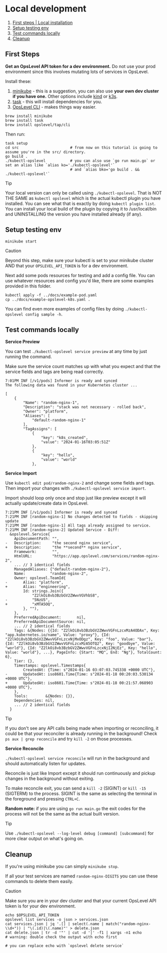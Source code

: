 # Local development

1. [First steps | Local installation](#first-steps)
1. [Setup testing env](#setup-testing-env)
1. [Test commands locally](#test-commands-locally)
1. [Cleanup](#cleanup)

## First Steps

**Get an OpsLevel API token for a dev environment.** Do not use your prod environment since this involves mutating lots of services in OpsLevel.

Install these:

1. [minikube](https://minikube.sigs.k8s.io/docs/start/)  - this is a suggestion, you can also use **your own dev cluster if you have one.** Other options include [kind](https://kind.sigs.k8s.io/) or [k3s](https://k3s.io/).
1. [task](https://taskfile.dev/) - this will install dependencies for you.
1. [OpsLevel CLI](https://github.com/OpsLevel/cli) - makes things way easier.

```
brew install minikube
brew install task
brew install opslevel/tap/cli
```

Then run:

```
task setup
cd src                       # from now on this tutorial is going to assume you're in the src/ directory.
go build .
./kubectl-opslevel           # you can also use `go run main.go` or set an alias like `alias ko='./kubectl-opslevel'`
                             # and `alias bko='go build . && ./kubectl-opslevel'`
```


> [!TIP]
> Your local version can only be called using `./kubectl-opslevel`. That is NOT THE SAME as `kubectl opslevel` which is the actual kubectl plugin you have installed. You can see what that is exactly by doing `kubectl plugin list`. You can install your local build of the plugin by copying it to /usr/local/bin and UNINSTALLING the version you have installed already (if any).

## Setup testing env

```
minikube start
```

> [!CAUTION]
> Beyond this step, make sure your kubectl is set to your minikube cluster AND that your `OPSLEVEL_API_TOKEN` is for a dev environment.

Next add some pods resources for testing and add a config file. You can use whatever resources and config you'd like, there are some examples provided in this folder.

```
kubectl apply -f ../docs/example-pod.yaml
cp ../docs/example-opslevel-k8s.yaml .
```

You can find even more examples of config files by doing `./kubectl-opslevel config sample -h`.

## Test commands locally

**Service Preview**

You can test `./kubectl-opslevel service preview` at any time by just running the command. 

Make sure the service count matches up with what you expect and that the service fields and tags are being read correctly.

```
7:01PM INF [/v1/pods] Informer is ready and synced
The following data was found in your Kubernetes cluster ...

[
    {
        "Name": "random-nginx-1",
        "Description": "stack was not necessary - rolled back",
        "Owner": "platform",
        "Aliases": [
            "default-random-nginx-1"
        ],
        "TagAssigns": [
            {
                "key": "k8s_created",
                "value": "2024-01-16T03:05:51Z"
            },
            {
                "key": "hello",
                "value": "world"
            },
```

**Service Import**

Use `kubectl edit pod/random-nginx-2` and change some fields and tags. Then import your changes with `./kubectl-opslevel service import`.

Import should loop only once and stop just like preview except it will actually update/create data in OpsLevel.

```
7:21PM INF [/v1/pods] Informer is ready and synced
7:21PM INF [random-nginx-1] No changes detected to fields - skipping update
7:21PM INF [random-nginx-1] All tags already assigned to service.
7:21PM INF [random-nginx-2] Updated Service - Diff:
  &opslevel.Service{
  	ApiDocumentPath: "",
- 	Description:     "the second nginx service",
+ 	Description:     "the **second** nginx service",
  	Framework:       "",
  	HtmlURL:         "https://app.opslevel.com/services/random-nginx-2",
  	... // 3 identical fields
  	ManagedAliases: {"default-random-nginx-2"},
  	Name:           "random-nginx-2",
  	Owner: opslevel.TeamId{
- 		Alias: "platform",
+ 		Alias: "engineering",
  		Id: strings.Join({
  			"Z2lkOi8vb3BzbGV2ZWwvVGVhbS8",
- 			"5NzU5",
+ 			"xMTA5OQ",
  		}, ""),
  	},
  	PreferredApiDocument:       nil,
  	PreferredApiDocumentSource: nil,
  	... // 2 identical fields
  	Tags: &{Nodes: {{Id: "Z2lkOi8vb3BzbGV2ZWwvVGFnLzcxMzA4ODAx", Key: "app.kubernetes.io/name", Value: "proxy"}, {Id: "Z2lkOi8vb3BzbGV2ZWwvVGFnLzcxNjMxODgz", Key: "foo", Value: "bar"}, {Id: "Z2lkOi8vb3BzbGV2ZWwvVGFnLzcxMzA5OTQ2", Key: "goodbye", Value: "world"}, {Id: "Z2lkOi8vb3BzbGV2ZWwvVGFnLzcxNjI2NjEz", Key: "hello", Value: "world"}, ...}, PageInfo: {Start: "MQ", End: "Ng"}, TotalCount: 6},
  	Tier: {},
  	Timestamps: opslevel.Timestamps{
  		CreatedAt: {Time: s"2024-01-16 03:07:03.745338 +0000 UTC"},
- 		UpdatedAt: iso8601.Time{Time: s"2024-01-18 00:20:03.530134 +0000 UTC"},
+ 		UpdatedAt: iso8601.Time{Time: s"2024-01-18 00:21:57.068903 +0000 UTC"},
  	},
  	Tools:        &{Nodes: {}},
  	Dependencies: nil,
  	... // 2 identical fields
  }
```

> [!TIP]
> If you don't see any API calls being made when importing or reconciling, it could be that your reconciler is already running in the background! Check `ps aux | grep reconcile` and try `kill -2` on those processes.

**Service Reconcile**

`./kubectl-opslevel service reconcile` will run in the background and should automatically listen for updates.

Reconcile is just like Import except it should run continuously and pickup changes in the background without exiting.

To make reconcile exit, you can send a `kill -2` (SIGINT) or `kill -15` (SIGTERM) to the process. 
SIGINT is the same as selecting the terminal in the foreground and pressing `CTRL+C`.

**Random note:** if you are using `go run main.go` the exit codes for the process will not be the same as the actual built version.

> [!TIP]
> Use `./kubectl-opslevel --log-level debug [command] [subcommand]` for more clear output on what's going on.

## Cleanup

If you're using minikube you can simply `minikube stop`.

If all your test services are named `random-nginx-DIGITS` you can use these commands to delete them easily. 

> [!CAUTION]
> Make sure you are in your dev cluster and that your current OpsLevel API token is for your dev environment.

```
echo $OPSLEVEL_API_TOKEN
opslevel list services -o json > services.json
cat services.json | jq '.[] | select(.name | match("random-nginx-\\d+")) | "\(.id)|\(.name)"' > delete.json
cat delete.json | tr -d '"' | cut -d '|' -f1 | xargs -n1 echo            # warning: double check the output with echo first
                                                                         # you can replace echo with `opslevel delete service`
```
